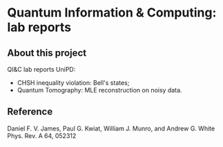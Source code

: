 # Quantum Information & Computing: lab reports

## About this project
QI&C lab reports UniPD:
* CHSH inequality violation: Bell's states;
* Quantum Tomography: MLE reconstruction on noisy data.

## Reference
Daniel F. V. James, Paul G. Kwiat, William J. Munro, and Andrew G. White
Phys. Rev. A 64, 052312
